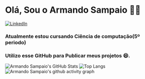 # Olá, Sou o Armando Sampaio 👋🏻
[![LinkedIn](https://img.shields.io/badge/linkedin-%230077B5.svg?style=for-the-badge&logo=linkedin&logoColor=white)](https://www.linkedin.com/in/armando-sampaio-32527b1b6/)
### Atualmente estou cursando Ciência de computação(5º periodo)
### Utilizo esse GitHub para Publicar meus projetos 😄.
![Armando Sampaio's GitHub Stats](https://github-readme-stats.vercel.app/api?username=ArmandooSampaio&show_icons=true&count_private=true&hide=contribs,prs&theme=radical)
![Top Langs](https://github-readme-stats.vercel.app/api/top-langs/?username=ArmandooSampaio&layout=compact)
![Armando Sampaio's github activity graph](https://activity-graph.herokuapp.com/graph?username=ArmandooSampaio&bg_color=ffffff&color=000000&line=0000FF&point=00FF00&area=true&hide_border=true)




<!--
**ArmandooSampaio/ArmandooSampaio** is a ✨ _special_ ✨ repository because its `README.md` (this file) appears on your GitHub profile.

Here are some ideas to get you started:

- 🔭 I’m currently working on ...
- 🌱 I’m currently learning ...
- 👯 I’m looking to collaborate on ...
- 🤔 I’m looking for help with ...
- 💬 Ask me about ...
- 📫 How to reach me: ...
- 😄 Pronouns: ...
- ⚡ Fun fact: ...
-->
